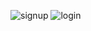 ![signup](https://github.com/Oumaima31/Login/assets/154523717/0ac88b8b-58e1-43cb-bd77-bd356468ca36)
![login](https://github.com/Oumaima31/Login/assets/154523717/98778c32-235e-435e-9126-ce68b2e267b7)
